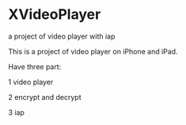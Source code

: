 XVideoPlayer
============

a project of video player with iap

This is a project of video player on iPhone and iPad.

Have three part:

1 video player

2 encrypt and decrypt

3 iap